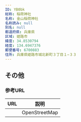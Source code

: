 ```yaml
---
ID: YB0bk
総称: 稲荷神社
名称: 金山稲荷神社
名称読み: null
別名: null
都道府県: 兵庫県
区域: 姫路市
緯度: 34.8530794
経度: 134.6947376
郵便番号: 6700883
住所: 兵庫県姫路市城北新町３丁目１−３３
---
```


## その他

### 参考URL

| URL | 説明          |
| --- | ------------- |
|     | OpenStreetMap |
